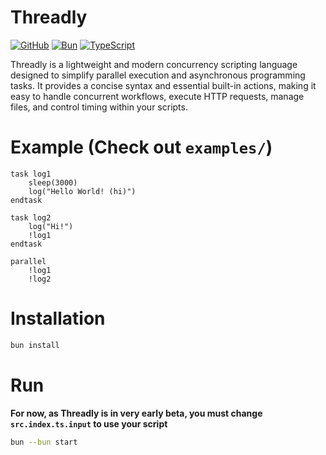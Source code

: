 # Threadly

[![GitHub](https://img.shields.io/badge/github-%23121011.svg?style=for-the-badge&logo=github&logoColor=white)](https://github.com/SpideyZac/Threadly)
[![Bun](https://img.shields.io/badge/Bun-%23000000.svg?style=for-the-badge&logo=bun&logoColor=white)](https://bun.sh/)
[![TypeScript](https://img.shields.io/badge/typescript-%23007ACC.svg?style=for-the-badge&logo=typescript&logoColor=white)](https://www.typescriptlang.org/)

Threadly is a lightweight and modern concurrency scripting language designed to simplify parallel execution and asynchronous programming tasks. It provides a concise syntax and essential built-in actions, making it easy to handle concurrent workflows, execute HTTP requests, manage files, and control timing within your scripts.

# Example (Check out `examples/`)
```threadly
task log1
    sleep(3000)
    log("Hello World! (hi)")
endtask

task log2
    log("Hi!")
    !log1
endtask

parallel
    !log1
    !log2
```

# Installation

```bash
bun install
```

# Run

**For now, as Threadly is in very early beta, you must change `src.index.ts.input` to use your script**

```bash
bun --bun start
```